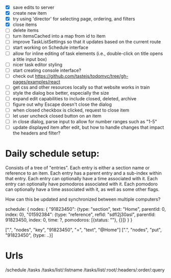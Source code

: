 - [x] save edits to server
- [x] create new item
- [x] try using 'director' for selecting page, ordering, and filters
- [x] close items
- [ ] delete items
- [ ] turn itemsCached into a map from id to item
- [ ] improve TaskListSettings so that it updates based on the current route
- [ ] start working on Schedule interface
- [ ] allow for inline editing of task elements (i.e., double-click on title opens a title input box)
- [ ] nicer task editor styling
- [ ] start creating console interface?
- [ ] check out https://github.com/tastejs/todomvc/tree/gh-pages/examples/react
- [ ] get css and other resources locally so that website works in train
- [ ] style the dialog box better, especially the size
- [ ] expand edit capabilities to include closed, deleted, archive
- [ ] figure out why Escape doesn't close the dialog
- [ ] when closed checkbox is clicked, request to close item
- [ ] let user uncheck closed button on an item
- [ ] in close dialog, parse input to allow for number ranges such as "1-5"
- [ ] update displayed item after edit, but how to handle changes that impact the headers and filter?

# Daily schedule setup:

Consists of a tree of "entries".
Each entry is either a section name or reference to an item.
Each entry has a parent entry and a sub-index within that entry.
Each entry can optionally have a time associated with it.
Each entry can optionally have pomodoros associated with it.
Each pomodoro can optionally have a time associated with it, as well as some other flags.

How can this be updated and synchronized between multiple computers?

schedule: {
  nodes: {
    "91823450": {type: "section", text: "Home", parentId: 0, index: 0},
    "01592384": {type: "reference", refId: "sdfl2j30asl", parentId: 91823450, index: 0, time: ?, pomodoros: [{status: ""}, {}]}
  }
}

[".", "nodes", "key", "91823450", "=", "text", "@Home"]
[".", "nodes", "put", "91823450", {type: ..}]

# Urls

/schedule
/tasks
/tasks/list/:listname
/tasks/list/:root/:headers/:order/:query
